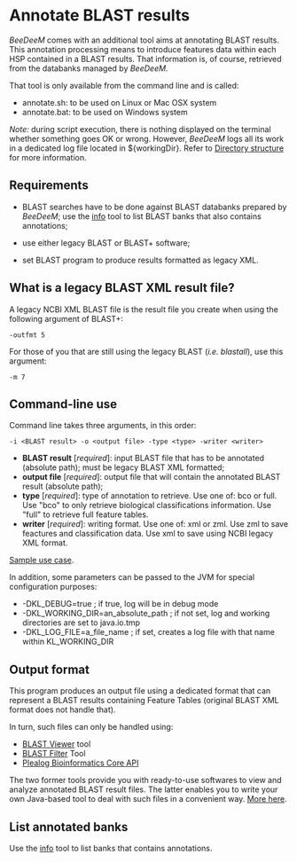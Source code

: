 # Annotate BLAST results

_BeeDeeM_ comes with an additional tool aims at annotating BLAST results. This annotation processing means to introduce features data within each HSP contained in a BLAST results. That information is, of course, retrieved from the databanks managed by _BeeDeeM_.

That tool is only available from the command line and is called:

* annotate.sh: to be used on Linux or Mac OSX system
* annotate.bat: to be used on Windows system

_Note:_ during script execution, there is nothing displayed on the terminal whether something goes OK or wrong. However, _BeeDeeM_ logs all its work in a dedicated log file located in ${workingDir}. Refer to [Directory structure](/directory_structure.md) for more information.

## Requirements

* BLAST searches have to be done against BLAST databanks prepared by _BeeDeeM_; use the [info](/utility/list-banks.md) tool to list BLAST banks that also contains annotations;

* use either legacy BLAST or BLAST+ software;

* set BLAST program to produce results formatted as legacy XML.

## What is a legacy BLAST XML result file?

A legacy NCBI XML BLAST file is the result file you create when using the following argument of BLAST+:

```
-outfmt 5 
```

For those of you that are still using the legacy BLAST \(_i.e. blastall_\), use this argument:

```
-m 7
```

## Command-line use

Command line takes three arguments, in this order:

```
-i <BLAST result> -o <output file> -type <type> -writer <writer>
```

* **BLAST result** \[_required_\]: input BLAST file that has to be annotated \(absolute path\); must be legacy BLAST XML formatted; 
* **output file** \[_required_\]: output file that will contain the annotated BLAST result \(absolute path\); 
* **type** \[_required_\]: type of annotation to retrieve. Use one of: bco or full. Use "bco" to only retrieve biological classifications information. Use "full" to retrieve full feature tables.
* **writer** \[_required_\]: writing format. Use one of: xml or zml. Use zml to save feactures and classification data. Use xml to save using NCBI legacy XML format.

[Sample use case](/test_install.md#annotate-a-blast-result).

In addition, some parameters can be passed to the JVM for special configuration purposes:

* -DKL\_DEBUG=true ; if true, log will be in debug mode
* -DKL\_WORKING\_DIR=an\_absolute\_path ; if not set, log and working directories are set to java.io.tmp
* -DKL\_LOG\_FILE=a\_file\_name ; if set, creates a log file with that name within KL\_WORKING\_DIR

## Output format

This program produces an output file using a dedicated format that can represent a BLAST results containing Feature Tables \(original BLAST XML format does not handle that\).

In turn, such files can only be handled using:

* [BLAST Viewer](https://github.com/pgdurand/BlastViewer) tool
* [BLAST Filter](https://github.com/pgdurand/BLAST-Filter-Tool) Tool
* [Plealog Bioinformatics Core API](https://github.com/pgdurand/BeeDeeM/wiki/Explore-annotated-BLAST-results)

The two former tools provide you with ready-to-use softwares to view and analyze annotated BLAST result files. The latter enables you to write your own Java-based tool to deal with such files in a convenient way. [More here](https://github.com/pgdurand/BeeDeeM/wiki/Explore-annotated-BLAST-results).

## List annotated banks

Use the [info](/utility/list-banks.md) tool to list banks that contains annotations.

